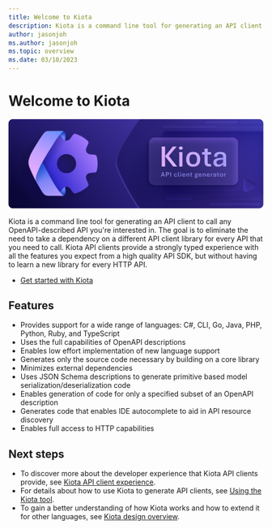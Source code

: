 ```yaml
---
title: Welcome to Kiota
description: Kiota is a command line tool for generating an API client to call any OpenAPI-described API.
author: jasonjoh
ms.author: jasonjoh
ms.topic: overview
ms.date: 03/10/2023
---
```


# Welcome to Kiota

![An image of the Kiota logo](./images/kiota.png)


Kiota is a command line tool for generating an API client to call any OpenAPI-described API you're interested in. The goal is to eliminate the need to take a dependency on a different API client library for every API that you need to call. Kiota API clients provide a strongly typed experience with all the features you expect from a high quality API SDK, but without having to learn a new library for every HTTP API.

- [Get started with Kiota](install.md)

## Features

- Provides support for a wide range of languages: C#, CLI, Go, Java, PHP, Python, Ruby, and TypeScript
- Uses the full capabilities of OpenAPI descriptions
- Enables low effort implementation of new language support
- Generates only the source code necessary by building on a core library
- Minimizes external dependencies
- Uses JSON Schema descriptions to generate primitive based model serialization/deserialization code
- Enables generation of code for only a specified subset of an OpenAPI description
- Generates code that enables IDE autocomplete to aid in API resource discovery
- Enables full access to HTTP capabilities

## Next steps

- To discover more about the developer experience that Kiota API clients provide, see [Kiota API client experience](experience.md).
- For details about how to use Kiota to generate API clients, see [Using the Kiota tool](using.md).
- To gain a better understanding of how Kiota works and how to extend it for other languages, see [Kiota design overview](design.md).
